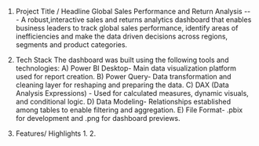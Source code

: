
1. Project Title / Headline
Global Sales Performance and Return Analysis
--- A robust,interactive sales and returns analytics dashboard that enables business leaders to track global sales performance, identify areas of inefficiencies and make the data driven decisions across regions, segments and product categories.

2. Tech Stack
The dashboard was built using the following tools and technologies:
  A) Power BI Desktop- Main data visualization platform used for report creation.
  B) Power Query- Data transformation and cleaning layer for reshaping and preparing the data.
  C) DAX (Data Analysis Expressions) - Used for calculated measures, dynamic visuals, and conditional logic.
  D) Data Modeling- Relationships established among tables to enable filtering and aggregation.
  E) File Format- .pbix for development and .png for dashboard previews.

3. Features/ Highlights
   1. 
   2.
